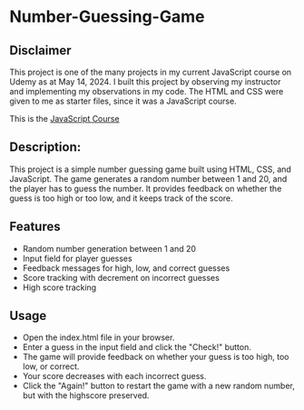 # Number-Guessing-Game
## Disclaimer
This project is one of the many projects in my current JavaScript course on Udemy as at May 14, 2024. I built this project by observing my instructor and implementing my observations in my code. The HTML and CSS were given to me as starter files, since it was a JavaScript course.

This is the [JavaScript Course](https://www.udemy.com/share/101Wfe/)

## Description:
This project is a simple number guessing game built using HTML, CSS, and JavaScript. The game generates a random number between 1 and 20, and the player has to guess the number. It provides feedback on whether the guess is too high or too low, and it keeps track of the score.

## Features

- Random number generation between 1 and 20
- Input field for player guesses
- Feedback messages for high, low, and correct guesses
- Score tracking with decrement on incorrect guesses
- High score tracking

## Usage
- Open the index.html file in your browser.
- Enter a guess in the input field and click the "Check!" button.
- The game will provide feedback on whether your guess is too high, too low, or correct.
- Your score decreases with each incorrect guess.
- Click the "Again!" button to restart the game with a new random number, but with the highscore preserved.

